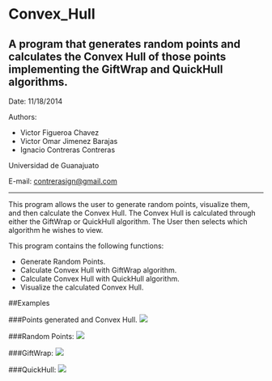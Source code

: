Convex_Hull
===========
A program that generates random points and calculates the Convex Hull of those points implementing the GiftWrap and QuickHull algorithms.
---------------------------------------------------------------------------------------------------------

Date: 11/18/2014

Authors: 
* Victor Figueroa Chavez
* Victor Omar Jimenez Barajas
* Ignacio Contreras Contreras

Universidad de Guanajuato

E-mail: contrerasign@gmail.com

---------------------------------------------------------------------------------------------------------

This program allows the user to generate random points, visualize them, and then calculate the Convex Hull.
The Convex Hull is calculated through either the GiftWrap or QuickHull algorithm.  The User then selects which 
algorithm he wishes to view.

This program contains the following functions:
* Generate Random Points.
* Calculate Convex Hull with GiftWrap algorithm.
* Calculate Convex Hull with QuickHull algorithm.
* Visualize the calculated Convex Hull.

##Examples

###Points generated and Convex Hull.
![](http://i.imgur.com/uDwsnxt.png)

###Random Points:
![](http://i.imgur.com/dGsft0O.png)

###GiftWrap:
![](http://i.imgur.com/GnCKSdj.png)

###QuickHull:
![](http://i.imgur.com/hrMWg7j.png)
